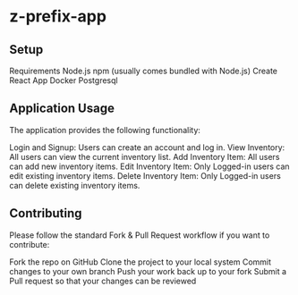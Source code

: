 # z-prefix-app

## Setup
Requirements
Node.js
npm (usually comes bundled with Node.js)
Create React App
Docker
Postgresql

## Application Usage
The application provides the following functionality:

Login and Signup: Users can create an account and log in.
View Inventory: All users can view the current inventory list.
Add Inventory Item: All users can add new inventory items.
Edit Inventory Item: Only Logged-in users can edit existing inventory items.
Delete Inventory Item: Only Logged-in users can delete existing inventory items.

## Contributing
Please follow the standard Fork & Pull Request workflow if you want to contribute:

Fork the repo on GitHub
Clone the project to your local system
Commit changes to your own branch
Push your work back up to your fork
Submit a Pull request so that your changes can be reviewed
